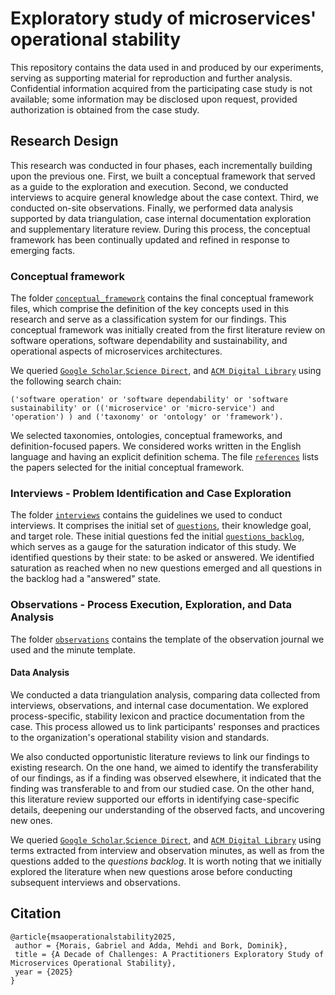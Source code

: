 # Exploratory study of microservices' operational stability

This repository contains the data used in and produced by our experiments, serving as supporting material for reproduction and further analysis. Confidential information acquired from the participating case study is not available; some information may be disclosed upon request, provided authorization is obtained from the case study.

## Research Design
This research was conducted in four phases, each incrementally building upon the previous one. First, we built a conceptual framework that served as a guide to the exploration and execution. Second, we conducted interviews to acquire general knowledge about the case context. Third, we conducted on-site observations. Finally, we performed data analysis supported by data triangulation, case internal documentation exploration and supplementary literature review. During this process, the conceptual framework has been continually updated and refined in response to emerging facts.

### Conceptual framework
The folder [`conceptual_framework`](conceptual_framework) contains the final conceptual framework files, which comprise the definition of the key concepts used in this research and serve as a classification system for our findings. This conceptual framework was initially created from the first literature review on software operations, software dependability and sustainability, and operational aspects of microservices architectures.

We queried [`Google Scholar`](https://scholar.google.com/),[`Science Direct`](https://www.sciencedirect.com/), and [`ACM Digital Library`](https://dl.acm.org/) using the following search chain:

```('software operation' or 'software dependability' or 'software sustainability' or (('microservice' or 'micro-service') and 'operation') ) and ('taxonomy' or 'ontology' or 'framework').```

We selected taxonomies, ontologies, conceptual frameworks, and definition-focused papers. We considered works written in the English language and having an explicit definition schema. The file [`references`](conceptual_framework\references.bib) lists the papers selected for the initial conceptual framework.

### Interviews - Problem Identification and Case Exploration
The folder [`interviews`](interviews) contains the guidelines we used to conduct interviews. It comprises the initial set of [`questions`](interviews\questions.csv), their knowledge goal, and target role. These initial questions fed the initial [`questions_backlog`](questions_backlog.csv), which serves as a gauge for the saturation indicator of this study. We identified questions by their state: to be asked or answered. We identified saturation as reached when no new questions emerged and all questions in the backlog had a "answered" state.

### Observations - Process Execution, Exploration, and Data Analysis
The folder [`observations`](observations) contains the template of the observation journal we used and the minute template.

#### Data Analysis
We conducted a data triangulation analysis, comparing data collected from interviews, observations, and internal case documentation. We explored process-specific, stability lexicon and practice documentation from the case. This process allowed us to link participants' responses and practices to the organization's operational stability vision and standards.

We also conducted opportunistic literature reviews to link our findings to existing research. On the one hand, we aimed to identify the transferability of our findings, as if a finding was observed elsewhere, it indicated that the finding was transferable to and from our studied case. On the other hand, this literature review supported our efforts in identifying case-specific details, deepening our understanding of the observed facts, and uncovering new ones.

We queried [`Google Scholar`](https://scholar.google.com/),[`Science Direct`](https://www.sciencedirect.com/), and [`ACM Digital Library`](https://dl.acm.org/) using terms extracted from interview and observation minutes, as well as from the questions added to the *questions backlog*. It is worth noting that we initially explored the literature when new questions arose before conducting subsequent interviews and observations.

## Citation
```text
@article{msaoperationalstability2025,
 author = {Morais, Gabriel and Adda, Mehdi and Bork, Dominik},
 title = {A Decade of Challenges: A Practitioners Exploratory Study of Microservices Operational Stability},
 year = {2025}
}
```